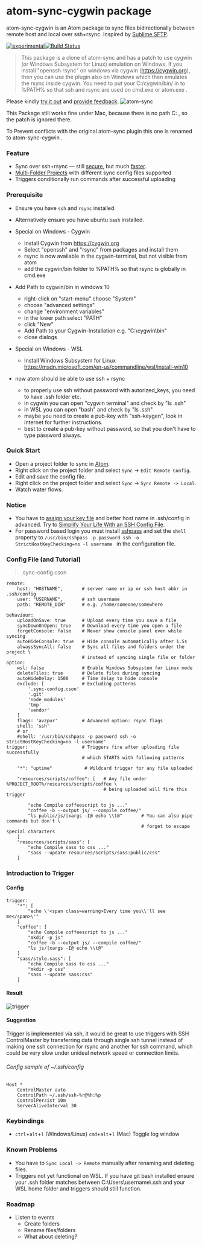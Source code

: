 # atom-sync-cygwin package

atom-sync-cygwin is an Atom package to sync files bidirectionally between remote host and local over ssh+rsync.
Inspired by [Sublime SFTP](http://wbond.net/sublime_packages/sftp).

[![experimental](http://badges.github.io/stability-badges/dist/experimental.svg)](http://github.com/badges/stability-badges)[![Build Status](https://travis-ci.org/dingjie/atom-sync.svg?branch=master)](https://travis-ci.org/dingjie/atom-sync)


> This package is a clone of atom-sync and has a patch to use cygwin (or Windows Subsystem for Linux) emulation on Windows.
If you install "openssh rsync" on windows via cygwin (https://cygwin.org),
then you can use the plugin also on Windows which then emulates the rsync inside cygwin.
You need to put your C:/cygwin/bin/ in to %PATH% so that ssh and rsync are used on cmd.exe or atom.exe .

Please kindly [try it out](http://atom.io/packages/atom-sync-cygwin)
and [provide feedback](https://github.com/ayurmedia/atom-sync-cygwin/issues/new).
![atom-sync](https://cloud.githubusercontent.com/assets/586262/8085519/2b63a7c4-0fc3-11e5-930a-685b09fe7af3.gif)

This Package still works fine under Mac, because there is no path C: , so the patch is ignored there.

To Prevent conflicts with the original atom-sync plugin this one is renamed to atom-sync-cygwin .

### Feature ###
* Sync over ssh+rsync — still [secure](http://www.sakana.fr/blog/2008/05/07/securing-automated-rsync-over-ssh/),
but much [faster](http://stackoverflow.com/questions/20244585/what-is-the-difference-between-scp-and-rsync).
* [Multi-Folder Projects](http://blog.atom.io/2015/04/15/multi-folder-projects.html) with different sync config files supported
* Triggers conditionally run commands after successful uploading

### Prerequisite ###
* Ensure you have `ssh` and `rsync` installed.
* Alternatively ensure you have ubuntu `bash` installed.

* Special on Windows - Cygwin
  * Install Cygwin from https://cygwin.org
  * Select "openssh" and "rsync" from packages and install them
  * rsync is now available in the cygwin-terminal, but not visible from atom
  * add the cygwin/bin folder to %PATH% so that rsync is globally in cmd.exe

* Add Path to cygwin/bin in windows 10
  * right-click on "start-menu" choose "System"
  * choose "advanced settings"
  * change "environment variables"
  * in the lower path select "PATH"
  * click "New"
  * Add Path to your Cygwin-Installation e.g. "C:\cygwin\bin"
  * close dialogs

* Special on Windows - WSL
  * Install Windows Subsystem for Linux https://msdn.microsoft.com/en-us/commandline/wsl/install-win10

* now atom should be able to use ssh + rsync
  * to properly use ssh without password with autorized_keys, you need to have .ssh folder etc.
  * in cygwin you can open "cygwin terminal" and check by "ls .ssh"
  * in WSL you can open "bash" and check by "ls .ssh"
  * maybe you need to create a pub-key with "ssh-keygen", look in internet for further instructions.
  * best to create a pub-key without password, so that you don't have to type password always.

### Quick Start ###
* Open a project folder to sync in [Atom](http://atom.io).
* Right click on the project folder and select `Sync` -> `Edit Remote Config`.
* Edit and save the config file.
* Right click on the project folder and select `Sync` -> `Sync Remote -> Local`.
* Watch water flows.

### Notice ###
* You have to [assign your key file](https://www.linode.com/docs/security/use-public-key-authentication-with-ssh) and better host name in .ssh/config in advanced. Try to [Simplify Your Life With an SSH Config File](http://nerderati.com/2011/03/17/simplify-your-life-with-an-ssh-config-file/).
* For password based login you must install [sshpass](https://gist.github.com/arunoda/7790979) and set the `shell` property to  `/usr/bin/sshpass -p password ssh -o StrictHostKeyChecking=no -l username ` in the configuration file.

### Config File (and Tutorial) ###
> .sync-config.cson

```
remote:
    host: "HOSTNAME",       # server name or ip or ssh host abbr in .ssh/config
    user: "USERNAME",       # ssh username
    path: "REMOTE_DIR"      # e.g. /home/someone/somewhere

behaviour:
    uploadOnSave: true      # Upload every time you save a file
    syncDownOnOpen: true    # Download every time you open a file
    forgetConsole: false    # Never show console panel even while syncing
    autoHideConsole: true   # Hide console automatically after 1.5s
    alwaysSyncAll: false    # Sync all files and folders under the project \
                            # instead of syncing single file or folder
option:
    wsl: false              # Enable Windows Subsystem for Linux mode
    deleteFiles: true       # Delete files during syncing
    autoHideDelay: 1500     # Time delay to hide console
    exclude: [              # Excluding patterns
        '.sync-config.cson'
        '.git'
        'node_modules'
        'tmp'
        'vendor'
    ]
    flags: 'avzpur'         # Advanced option: rsync flags
    shell: 'ssh'
    # or
    #shell: '/usr/bin/sshpass -p password ssh -o StrictHostKeyChecking=no -l username'
trigger:                    # Triggers fire after uploading file successfully
                            # which STARTS with following patterns

    "*": "uptime"            # Wildcard trigger for any file uploaded

    "resources/scripts/coffee": [   # Any file under %PROJECT_ROOT%/resources/scripts/coffee \
                                    # being uploaded will fire this trigger

        "echo Compile coffeescript to js ..."
        "coffee -b --output js/ --compile coffee/"
        "ls public/js/|xargs -I@ echo \\t@"       # You can also pipe commands but don't \
                                                  # forget to escape special characters
    ]
    "resources/scripts/sass": [
        "echo Compile sass to css ..."
        "sass --update resources/scripts/sass:public/css"
    ]
```

### Introduction to Trigger ###
#### Config ####
```
trigger:
    "*": [
        "echo \'<span class=warning>Every time you\\'ll see me</span>\'"
    ]
    "coffee": [
        "echo Compile coffeescript to js ..."
        "mkdir -p js"
        "coffee -b --output js/ --compile coffee/"
        "ls js/|xargs -I@ echo \\t@"
    ]
    "sass/style.sass": [
        "echo Compile sass to css ..."
        "mkdir -p css"
        "sass --update sass:css"
    ]
```
#### Result ####
![trigger](https://cloud.githubusercontent.com/assets/586262/14584004/a2cf2872-0466-11e6-9908-5f035a8b4e46.gif)

#### Suggestion ####
Trigger is implemented via ssh, it would be great to use triggers with SSH ControlMaster by transferring data through single ssh tunnel instead of making one ssh connection for rsync and another for ssh command, which could be very slow under unideal network speed or connection limits.

###### Config sample of ~/.ssh/config ######

```
Host *
    ControlMaster auto
    ControlPath ~/.ssh/ssh-%r@%h:%p
    ControlPersist 10m
    ServerAliveInterval 30
```


### Keybindings ###
* `ctrl`+`alt`+`l` (Windows/Linux) `cmd`+`alt`+`l` (Mac) Toggle log window

### Known Problems ###
* You have to `Sync Local -> Remote` manually after renaming and deleting files.
* Triggers not yet functional on WSL.  If you have git bash installed ensure your .ssh folder matches between C:\\Users\\username\\.ssh and your WSL home folder and triggers should still function.

### Roadmap ###
* Listen to events
  * Create folders
  * Rename files/folders
  * What about deleting?
